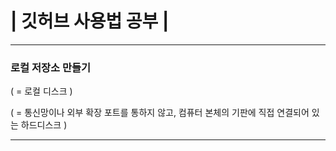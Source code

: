 # | 깃허브 사용법 공부 |
---

### 로컬 저장소 만들기

( = 로컬 디스크 )

( = 통신망이나 외부 확장 포트를 통하지 않고, 컴퓨터 본체의 기판에 직접 연결되어 있는 하드디스크 )

---
